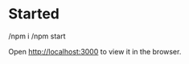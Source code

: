 # Started

/npm i
/npm start

Open [http://localhost:3000](http://localhost:3000) to view it in the browser.

